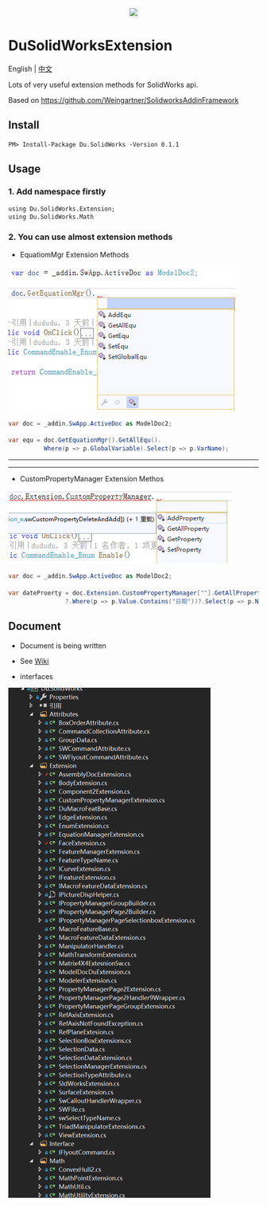 
<div align=center><img src="resources/toolbox.ico" width="200"/></div>

# DuSolidWorksExtension

English | [中文](https://github.com/weianweigan/DuSolidWorksExtension/blob/master/README.cn.md)

Lots of very useful extension methods for SolidWorks api.

Based on https://github.com/Weingartner/SolidworksAddinFramework


## Install

```
PM> Install-Package Du.SolidWorks -Version 0.1.1
```

## Usage

### 1. Add namespace firstly

```
using Du.SolidWorks.Extension;
using Du.SolidWorks.Math
```

### 2. You can use almost extension methods 

* EquatiomMgr Extension Methods

 ![](resources/equExtension.png)


```csharp
var doc = _addin.SwApp.ActiveDoc as ModelDoc2;

var equ = doc.GetEquationMgr().GetAllEqu().
          Where(p => p.GlobalVariable).Select(p => p.VarName);
```

----------------------------------------------------------------------------
----------------------------------------------------------------------------

* CustomPropertyManager Extension Methos 

![](resources/cusExtension.png)

```csharp
var doc = _addin.SwApp.ActiveDoc as ModelDoc2;

var dateProerty = doc.Extension.CustomPropertyManager[""].GetAllProperty()
                ?.Where(p => p.Value.Contains("日期"))?.Select(p => p.Name);
```

## Document 

* Document is being written

* See [Wiki](https://github.com/weianweigan/DuSolidWorksExtension/wiki)

* interfaces 

![](resources\tree.png)